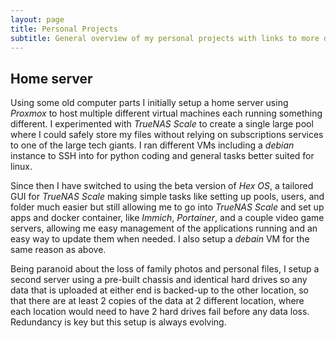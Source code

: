```yaml
---
layout: page
title: Personal Projects
subtitle: General overview of my personal projects with links to more details for each project
---
```


## Home server
Using some old computer parts I initially setup a home server using _Proxmox_ to host multiple different virtual machines each running something different. I experimented with _TrueNAS Scale_ to create a single large pool where I could safely store my files without relying on subscriptions services to one of the large tech giants. I ran different VMs including a _debian_ instance to SSH into for python coding and general tasks better suited for linux.

Since then I have switched to using the beta version of _Hex OS_, a tailored GUI for _TrueNAS Scale_ making simple tasks like setting up pools, users, and folder much easier but still allowing me to go into _TrueNAS Scale_ and set up apps and docker container, like _Immich_, _Portainer_, and a couple video game servers, allowing me easy management of the applications running and an easy way to update them when needed. I also setup a _debain_ VM for the same reason as above.

Being paranoid about the loss of family photos and personal files, I setup a second server using a pre-built chassis and identical hard drives so any data that is uploaded at either end is backed-up to the other location, so that there are at least 2 copies of the data at 2 different location, where each location would need to have 2 hard drives fail before any data loss. Redundancy is key but this setup is always evolving.